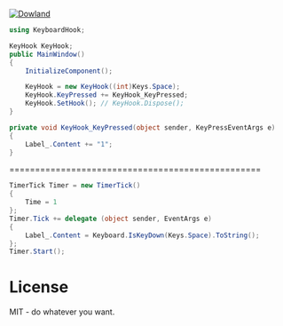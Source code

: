 [![Dowland](https://i.imgur.com/AnxsELS.png)](https://github.com/Under4groos/KeyboardHook/blob/master/KeyboardHook/bin/Release/KeyboardHook.dll?raw=true)


```csharp
using KeyboardHook;
```

```csharp
KeyHook KeyHook;
public MainWindow()
{
    InitializeComponent();

    KeyHook = new KeyHook((int)Keys.Space);
    KeyHook.KeyPressed += KeyHook_KeyPressed;
    KeyHook.SetHook(); // KeyHook.Dispose();
}

private void KeyHook_KeyPressed(object sender, KeyPressEventArgs e)
{
    Label_.Content += "1";
}
```
=================================================
```csharp
TimerTick Timer = new TimerTick()
{
    Time = 1
};
Timer.Tick += delegate (object sender, EventArgs e)
{
    Label_.Content = Keyboard.IsKeyDown(Keys.Space).ToString();
};
Timer.Start();
```

# License
MIT - do whatever you want.
